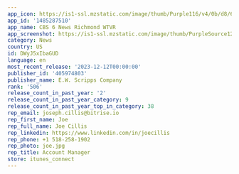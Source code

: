 ```yaml
---
app_icon: https://is1-ssl.mzstatic.com/image/thumb/Purple116/v4/0b/d8/64/0bd864c6-0fd0-8d6b-be3c-6e55f1dee2e6/WTVR-AppIcon-0-1x_U007emarketing-0-7-0-85-220-0.png/1024x1024bb.png
app_id: '1485287510'
app_name: CBS 6 News Richmond WTVR
app_screenshot: https://is1-ssl.mzstatic.com/image/thumb/PurpleSource126/v4/56/76/25/567625da-6e2c-51b2-48aa-bda1c7dbe481/4d3c870d-479f-4254-a856-bec5c80a88c9_iOS-Appstore-iPhone6.5-Display-1284x2778-WTVR-1.png/1284x2778bb.png
category: News
country: US
id: DWyJ5xIbaGUD
language: en
most_recent_release: '2023-12-12T00:00:00'
publisher_id: '405974803'
publisher_name: E.W. Scripps Company
rank: '506'
release_count_in_past_year: '2'
release_count_in_past_year_category: 9
release_count_in_past_year_top_in_category: 38
rep_email: joseph.cillis@bitrise.io
rep_first_name: Joe
rep_full_name: Joe Cillis
rep_linkedin: https://www.linkedin.com/in/joecillis
rep_phone: +1 518-258-1902
rep_photo: joe.jpg
rep_title: Account Manager
store: itunes_connect
---
```

